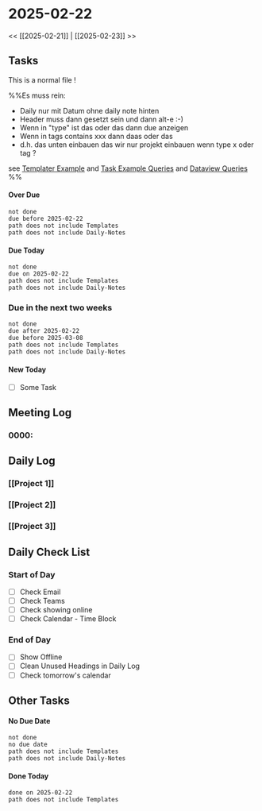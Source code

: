 # 2025-02-22

<< [[2025-02-21]] | [[2025-02-23]] >>

## Tasks



This is a normal file !


%%Es muss rein:
- Daily nur mit Datum ohne daily note hinten
- Header muss dann gesetzt sein und dann alt-e :-)
- Wenn in "type" ist das oder das dann due anzeigen
- Wenn in tags contains xxx dann daas oder das  
- d.h. das unten einbauen das wir nur projekt einbauen wenn type x oder tag ?

see [Templater Example](https://silentvoid13.github.io/Templater/docs/commands/execution-command)
and
[Task Example Queries](https://schemar.github.io/obsidian-tasks/queries/examples/)
and
[Dataview Queries](https://blacksmithgu.github.io/obsidian-dataview/query/queries/)
%%

#### Over Due

```tasks
not done
due before 2025-02-22
path does not include Templates
path does not include Daily-Notes
```

#### Due Today

```tasks
not done
due on 2025-02-22
path does not include Templates
path does not include Daily-Notes
```

### Due in the next two weeks
```tasks
not done
due after 2025-02-22
due before 2025-03-08
path does not include Templates
path does not include Daily-Notes
```

#### New Today
- [ ] Some Task

## Meeting Log

### 0000:

## Daily Log

### [[Project 1]]


### [[Project 2]]


### [[Project 3]]

## Daily Check List

### Start of Day

- [ ] Check Email
- [ ] Check Teams
- [ ] Check showing online
- [ ] Check Calendar - Time Block

### End of Day

- [ ] Show Offline
- [ ] Clean Unused Headings in Daily Log
- [ ] Check tomorrow's calendar

## Other Tasks

#### No Due Date

```tasks
not done
no due date
path does not include Templates
path does not include Daily-Notes
```

#### Done Today

```tasks
done on 2025-02-22
path does not include Templates
```